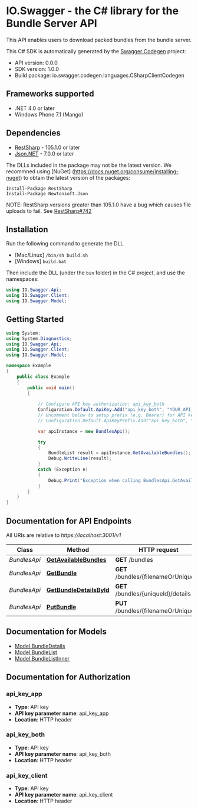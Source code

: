 # IO.Swagger - the C# library for the Bundle Server API

This API enables users to download packed bundles from the bundle server.

This C# SDK is automatically generated by the [Swagger Codegen](https://github.com/swagger-api/swagger-codegen) project:

- API version: 0.0.0
- SDK version: 1.0.0
- Build package: io.swagger.codegen.languages.CSharpClientCodegen

<a name="frameworks-supported"></a>
## Frameworks supported
- .NET 4.0 or later
- Windows Phone 7.1 (Mango)

<a name="dependencies"></a>
## Dependencies
- [RestSharp](https://www.nuget.org/packages/RestSharp) - 105.1.0 or later
- [Json.NET](https://www.nuget.org/packages/Newtonsoft.Json/) - 7.0.0 or later

The DLLs included in the package may not be the latest version. We recommned using [NuGet] (https://docs.nuget.org/consume/installing-nuget) to obtain the latest version of the packages:
```
Install-Package RestSharp
Install-Package Newtonsoft.Json
```

NOTE: RestSharp versions greater than 105.1.0 have a bug which causes file uploads to fail. See [RestSharp#742](https://github.com/restsharp/RestSharp/issues/742)

<a name="installation"></a>
## Installation
Run the following command to generate the DLL
- [Mac/Linux] `/bin/sh build.sh`
- [Windows] `build.bat`

Then include the DLL (under the `bin` folder) in the C# project, and use the namespaces:
```csharp
using IO.Swagger.Api;
using IO.Swagger.Client;
using IO.Swagger.Model;
```
<a name="getting-started"></a>
## Getting Started

```csharp
using System;
using System.Diagnostics;
using IO.Swagger.Api;
using IO.Swagger.Client;
using IO.Swagger.Model;

namespace Example
{
    public class Example
    {
        public void main()
        {
            
            // Configure API key authorization: api_key_both
            Configuration.Default.ApiKey.Add("api_key_both", "YOUR_API_KEY");
            // Uncomment below to setup prefix (e.g. Bearer) for API key, if needed
            // Configuration.Default.ApiKeyPrefix.Add("api_key_both", "Bearer");

            var apiInstance = new BundlesApi();

            try
            {
                BundleList result = apiInstance.GetAvailableBundles();
                Debug.WriteLine(result);
            }
            catch (Exception e)
            {
                Debug.Print("Exception when calling BundlesApi.GetAvailableBundles: " + e.Message );
            }
        }
    }
}
```

<a name="documentation-for-api-endpoints"></a>
## Documentation for API Endpoints

All URIs are relative to *https://localhost:3001/v1*

Class | Method | HTTP request | Description
------------ | ------------- | ------------- | -------------
*BundlesApi* | [**GetAvailableBundles**](docs/BundlesApi.md#getavailablebundles) | **GET** /bundles | 
*BundlesApi* | [**GetBundle**](docs/BundlesApi.md#getbundle) | **GET** /bundles/{filenameOrUniqueId} | 
*BundlesApi* | [**GetBundleDetailsById**](docs/BundlesApi.md#getbundledetailsbyid) | **GET** /bundles/{uniqueId}/details | 
*BundlesApi* | [**PutBundle**](docs/BundlesApi.md#putbundle) | **PUT** /bundles/{filenameOrUniqueId} | 


<a name="documentation-for-models"></a>
## Documentation for Models

 - [Model.BundleDetails](docs/BundleDetails.md)
 - [Model.BundleList](docs/BundleList.md)
 - [Model.BundleListInner](docs/BundleListInner.md)


<a name="documentation-for-authorization"></a>
## Documentation for Authorization

<a name="api_key_app"></a>
### api_key_app

- **Type**: API key
- **API key parameter name**: api_key_app
- **Location**: HTTP header

<a name="api_key_both"></a>
### api_key_both

- **Type**: API key
- **API key parameter name**: api_key_both
- **Location**: HTTP header

<a name="api_key_client"></a>
### api_key_client

- **Type**: API key
- **API key parameter name**: api_key_client
- **Location**: HTTP header

